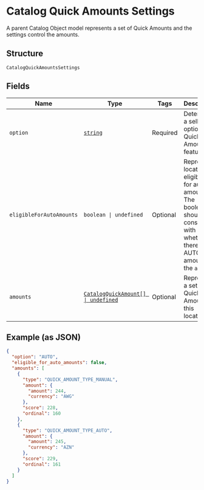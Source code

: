 
# Catalog Quick Amounts Settings

A parent Catalog Object model represents a set of Quick Amounts and the settings control the amounts.

## Structure

`CatalogQuickAmountsSettings`

## Fields

| Name | Type | Tags | Description |
|  --- | --- | --- | --- |
| `option` | [`string`](../../doc/models/catalog-quick-amounts-settings-option.md) | Required | Determines a seller's option on Quick Amounts feature. |
| `eligibleForAutoAmounts` | `boolean \| undefined` | Optional | Represents location's eligibility for auto amounts<br>The boolean should be consistent with whether there are AUTO amounts in the `amounts`. |
| `amounts` | [`CatalogQuickAmount[] \| undefined`](../../doc/models/catalog-quick-amount.md) | Optional | Represents a set of Quick Amounts at this location. |

## Example (as JSON)

```json
{
  "option": "AUTO",
  "eligible_for_auto_amounts": false,
  "amounts": [
    {
      "type": "QUICK_AMOUNT_TYPE_MANUAL",
      "amount": {
        "amount": 244,
        "currency": "AWG"
      },
      "score": 228,
      "ordinal": 160
    },
    {
      "type": "QUICK_AMOUNT_TYPE_AUTO",
      "amount": {
        "amount": 245,
        "currency": "AZN"
      },
      "score": 229,
      "ordinal": 161
    }
  ]
}
```

